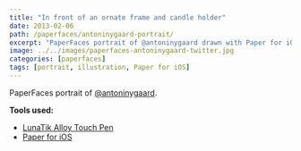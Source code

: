```yaml
---
title: "In front of an ornate frame and candle holder"
date: 2013-02-06
path: /paperfaces/antoninygaard-portrait/
excerpt: "PaperFaces portrait of @antoninygaard drawn with Paper for iOS on an iPad."
image: ../../images/paperfaces-antoninygaard-twitter.jpg
categories: [paperfaces]
tags: [portrait, illustration, Paper for iOS]
---
```


PaperFaces portrait of [@antoninygaard](https://twitter.com/antoninygaard).

**Tools used:**

- [LunaTik Alloy Touch Pen](https://www.amazon.com/gp/product/B00821TR7G/ref=as_li_ss_tl?ie=UTF8&tag=mademist-20&linkCode=as2&camp=1789&creative=390957&creativeASIN=B00821TR7G)
- [Paper for iOS](https://paper.bywetransfer.com/)
